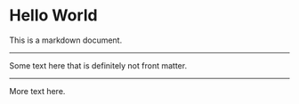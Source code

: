 # Hello World

This is a markdown document.

---

Some text here that is definitely not front matter.

---

More text here.
